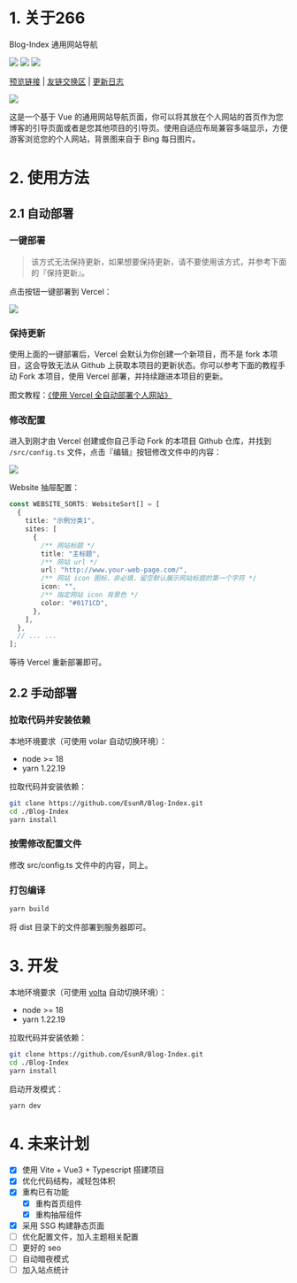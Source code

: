 # 1. 关于266

Blog-Index 通用网站导航

![](https://img.shields.io/badge/Base-Vue3-brightgreen.svg)
![](https://img.shields.io/badge/Build-Vite-orange.svg)
![](https://img.shields.io/badge/Installer-Yarn-blue.svg)

[预览链接](https://blog-index.esunr.xyz) | [友链交换区](https://github.com/EsunR/Blog-Index/issues/53) | [更新日志](./CHANGELOG.md)

![](./demo/show.png)

这是一个基于 Vue 的通用网站导航页面，你可以将其放在个人网站的首页作为您博客的引导页面或者是您其他项目的引导页。使用自适应布局兼容多端显示，方便游客浏览您的个人网站，背景图来自于 Bing 每日图片。

# 2. 使用方法

## 2.1 自动部署

### 一键部署

> 该方式无法保持更新，如果想要保持更新，请不要使用该方式，并参考下面的『保持更新』。

点击按钮一键部署到 Vercel：

[![](https://vercel.com/button)](https://vercel.com/new/clone?repository-url=https%3A%2F%2Fgithub.com%2FEsunR%2FBlog-Index&repository-name=Blog-Index)

### 保持更新

使用上面的一键部署后，Vercel 会默认为你创建一个新项目，而不是 fork 本项目，这会导致无法从 Github 上获取本项目的更新状态。你可以参考下面的教程手动 Fork 本项目，使用 Vercel 部署，并持续跟进本项目的更新。

图文教程：[《使用 Vercel 全自动部署个人网站》](https://blog.esunr.xyz/2022/07/0cce6064286a.html)

### 修改配置

进入到刚才由 Vercel 创建或你自己手动 Fork 的本项目 Github 仓库，并找到 `/src/config.ts` 文件，点击『编辑』按钮修改文件中的内容：

![](https://esunr-image-bed.oss-cn-beijing.aliyuncs.com/picgo/202311031523211.png)

Website 抽屉配置：

```ts
const WEBSITE_SORTS: WebsiteSort[] = [
  {
    title: "示例分类1",
    sites: [
      {
        /** 网站标题 */
        title: "主标题",
        /** 网站 url */
        url: "http://www.your-web-page.com/",
        /** 网站 icon 图标，非必填，留空默认展示网站标题的第一个字符 */
        icon: "",
        /** 指定网站 icon 背景色 */
        color: "#0171CD",
      },
    ],
  },
  // ... ...
];
```

等待 Vercel 重新部署即可。

## 2.2 手动部署

### 拉取代码并安装依赖

本地环境要求（可使用 volar 自动切换环境）：

- node >= 18
- yarn 1.22.19

拉取代码并安装依赖：

```sh
git clone https://github.com/EsunR/Blog-Index.git
cd ./Blog-Index
yarn install
```

### 按需修改配置文件

修改 src/config.ts 文件中的内容，同上。

### 打包编译

```sh
yarn build
```

将 dist 目录下的文件部署到服务器即可。

# 3. 开发

本地环境要求（可使用 [volta](https://blog.esunr.site/2023/07/d99593770741.html) 自动切换环境）：

- node >= 18
- yarn 1.22.19

拉取代码并安装依赖：

```sh
git clone https://github.com/EsunR/Blog-Index.git
cd ./Blog-Index
yarn install
```

启动开发模式：

```sh
yarn dev
```

# 4. 未来计划

- [x] 使用 Vite + Vue3 + Typescript 搭建项目
- [x] 优化代码结构，减轻包体积
- [x] 重构已有功能
  - [x] 重构首页组件
  - [x] 重构抽屉组件
- [x] 采用 SSG 构建静态页面
- [ ] 优化配置文件，加入主题相关配置
- [ ] 更好的 seo
- [ ] 自动暗夜模式
- [ ] 加入站点统计
